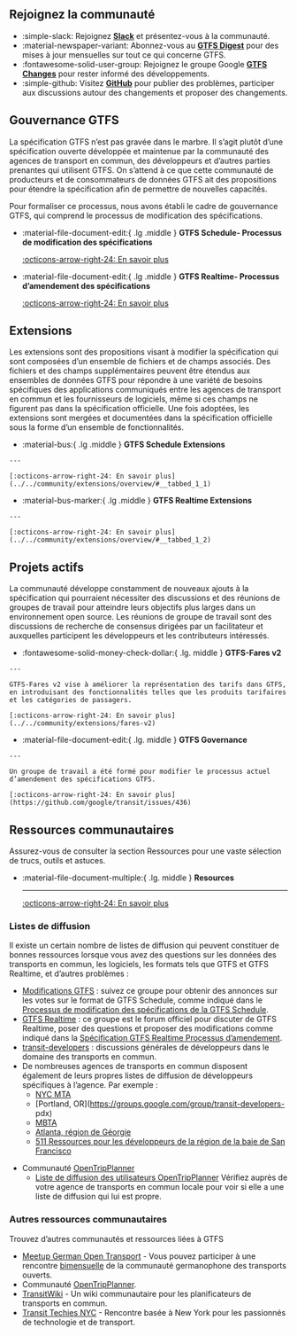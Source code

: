 ## Rejoignez la communauté 
 
<div class="grid cards" markdown> 
 
 - :simple-slack: Rejoignez [__Slack__](https://share.mobilitydata.org/slack) et présentez-vous à la communauté. 
 - :material-newspaper-variant: Abonnez-vous au [__GTFS Digest__](https://gtfs.org/blog/) pour des mises à jour mensuelles sur tout ce qui concerne GTFS. 
 - :fontawesome-solid-user-group: Rejoignez le groupe Google [__GTFS Changes__](https://groups.google.com/g/gtfs-changes) pour rester informé des développements. 
 - :simple-github: Visitez [__GitHub__](https://github.com/google/transit) pour publier des problèmes, participer aux discussions autour des changements et proposer des changements. 

</div> 
 
## Gouvernance GTFS 
 
 La spécification GTFS n’est pas gravée dans le marbre. Il s’agit plutôt d’une spécification ouverte développée et maintenue par la communauté des agences de transport en commun, des développeurs et d’autres parties prenantes qui utilisent GTFS. On s’attend à ce que cette communauté de producteurs et de consommateurs de données GTFS ait des propositions pour étendre la spécification afin de permettre de nouvelles capacités. 
 
 Pour formaliser ce processus, nous avons établi le cadre de gouvernance GTFS, qui comprend le processus de modification des spécifications. 

<div class="grid cards" markdown> 
 
 -   :material-file-document-edit:{ .lg .middle } __GTFS Schedule- Processus de modification des spécifications__ 
 
     [:octicons-arrow-right-24: En savoir plus](../../community/governance/gtfs-schedule-governance/introduction) 
 
 -   :material-file-document-edit:{ .lg .middle } __GTFS Realtime- Processus d’amendement des spécifications__ 
 
     [:octicons-arrow-right-24: En savoir plus](../../community/governance/gtfs_realtime_amendment_process) 
 
</div> 
 
## Extensions 
 
 Les extensions sont des propositions visant à modifier la spécification qui sont composées d’un ensemble de fichiers et de champs associés. Des fichiers et des champs supplémentaires peuvent être étendus aux ensembles de données GTFS pour répondre à une variété de besoins spécifiques des applications communiqués entre les agences de transport en commun et les fournisseurs de logiciels, même si ces champs ne figurent pas dans la spécification officielle. Une fois adoptées, les extensions sont mergées et documentées dans la spécification officielle sous la forme d’un ensemble de fonctionnalités. 

<div class="grid cards" markdown> 
 
 -   :material-bus:{ .lg .middle } __GTFS Schedule Extensions__ 
 
    --- 
 
    [:octicons-arrow-right-24: En savoir plus](../../community/extensions/overview/#__tabbed_1_1) 
 
 -   :material-bus-marker:{ .lg .middle } __GTFS Realtime Extensions__ 
 
    --- 
 
    [:octicons-arrow-right-24: En savoir plus](../../community/extensions/overview/#__tabbed_1_2) 
 
</div> 
 
## Projets actifs 
 
 La communauté développe constamment de nouveaux ajouts à la spécification qui pourraient nécessiter des discussions et des réunions de groupes de travail pour atteindre leurs objectifs plus larges dans un environnement open source. Les réunions de groupe de travail sont des discussions de recherche de consensus dirigées par un facilitateur et auxquelles participent les développeurs et les contributeurs intéressés. 

<div class="grid cards" markdown> 
 
 -   :fontawesome-solid-money-check-dollar:{ .lg. middle } __GTFS-Fares v2__ 
 
    --- 
 
    GTFS-Fares v2 vise à améliorer la représentation des tarifs dans GTFS, en introduisant des fonctionnalités telles que les produits tarifaires et les catégories de passagers. 
 
    [:octicons-arrow-right-24: En savoir plus](../../community/extensions/fares-v2) 
 
 -    :material-file-document-edit:{ .lg. middle } __GTFS Governance__ 
 
    --- 
 
    Un groupe de travail a été formé pour modifier le processus actuel d’amendement des spécifications GTFS. 
 
    [:octicons-arrow-right-24: En savoir plus](https://github.com/google/transit/issues/436) 
 
</div> 
 
 
 
## Ressources communautaires 
 
 Assurez-vous de consulter la section Ressources pour une vaste sélection de trucs, outils et astuces. 

<div class="grid cards" markdown> 
 
 - :material-file-document-multiple:{ .lg. middle } __Resources__ 
 
    --- 
 
    [:octicons-arrow-right-24: En savoir plus](../../ressources/aperçu) 
 
</div> 
 
### Listes de diffusion 
 
 Il existe un certain nombre de listes de diffusion qui peuvent constituer de bonnes ressources lorsque vous avez des questions sur les données des transports en commun, les logiciels, les formats tels que GTFS et GTFS Realtime, et d’autres problèmes : 
 
 * [Modifications GTFS](https://groups.google.com/group/gtfs-changes) : suivez ce groupe pour obtenir des annonces sur les votes sur le format de GTFS Schedule, comme indiqué dans le [Processus de modification des spécifications de la GTFS Schedule](../../community/governance/gtfs_schedule_amendment_process). 
 * [GTFS Realtime](https://groups.google.com/group/gtfs-realtime) : ce groupe est le forum officiel pour discuter de GTFS Realtime, poser des questions et proposer des modifications comme indiqué dans la [Spécification GTFS Realtime Processus d’amendement](../../community/governance/gtfs_realtime_amendment_process). 
 * [transit-developers](https://groups.google.com/group/transit-developers) : discussions générales de développeurs dans le domaine des transports en commun. 
 * De nombreuses agences de transports en commun disposent également de leurs propres listes de diffusion de développeurs spécifiques à l’agence. Par exemple : 
    * [NYC MTA](https://groups.google.com/group/mtadeveloperresources) 
    * [Portland, OR](https://groups.google.com/group/transit-developers- pdx) 
    * [MBTA](https://groups.google.com/group/massdotdevelopers) 
    * [Atlanta, région de Géorgie](https://groups.google.com/forum/#!forum/atl-transit-developers) 
    * [511 Ressources pour les développeurs de la région de la baie de San Francisco](https://groups.google.com/forum/#!forum/511sfbaydeveloperresources) 
 - Communauté [OpenTripPlanner](https://github.com/opentripplanner/OpenTripPlanner) 
    - [Liste de diffusion des utilisateurs OpenTripPlanner](https://groups.google.com/forum/#!forum/opentripplanner-users) 
 Vérifiez auprès de votre agence de transports en commun locale pour voir si elle a une liste de diffusion qui lui est propre. 
 
 
### Autres ressources communautaires 
 Trouvez d’autres communautés et ressources liées à GTFS

 - [Meetup German Open Transport](https://github.com/transportkollektiv/meetup/wiki) - Vous pouvez participer à une rencontre [bimensuelle](https://hackmd.okfn.de/opentransportmeetup#) de la communauté germanophone des transports ouverts. 
 - Communauté [OpenTripPlanner](https://github.com/opentripplanner/OpenTripPlanner). 
 - [TransitWiki](http://transitwiki.org) - Un wiki communautaire pour les planificateurs de transports en commun. 
 - [Transit Techies NYC](https://transittechies.nyc/) - Rencontre basée à New York pour les passionnés de technologie et de transport. 
